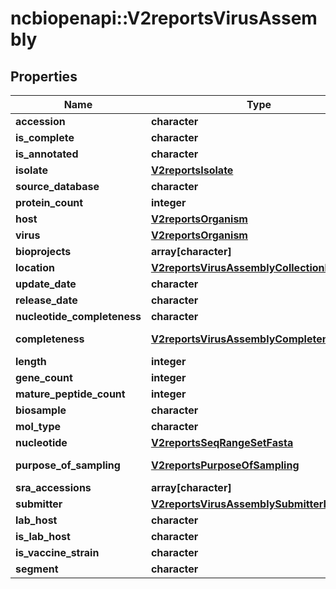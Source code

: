# ncbiopenapi::V2reportsVirusAssembly


## Properties
Name | Type | Description | Notes
------------ | ------------- | ------------- | -------------
**accession** | **character** |  | [optional] 
**is_complete** | **character** |  | [optional] 
**is_annotated** | **character** |  | [optional] 
**isolate** | [**V2reportsIsolate**](v2reportsIsolate.md) |  | [optional] 
**source_database** | **character** |  | [optional] 
**protein_count** | **integer** |  | [optional] 
**host** | [**V2reportsOrganism**](v2reportsOrganism.md) |  | [optional] 
**virus** | [**V2reportsOrganism**](v2reportsOrganism.md) |  | [optional] 
**bioprojects** | **array[character]** |  | [optional] 
**location** | [**V2reportsVirusAssemblyCollectionLocation**](v2reportsVirusAssemblyCollectionLocation.md) |  | [optional] 
**update_date** | **character** |  | [optional] 
**release_date** | **character** |  | [optional] 
**nucleotide_completeness** | **character** |  | [optional] 
**completeness** | [**V2reportsVirusAssemblyCompleteness**](v2reportsVirusAssemblyCompleteness.md) |  | [optional] [Enum: ] 
**length** | **integer** |  | [optional] 
**gene_count** | **integer** |  | [optional] 
**mature_peptide_count** | **integer** |  | [optional] 
**biosample** | **character** |  | [optional] 
**mol_type** | **character** |  | [optional] 
**nucleotide** | [**V2reportsSeqRangeSetFasta**](v2reportsSeqRangeSetFasta.md) |  | [optional] 
**purpose_of_sampling** | [**V2reportsPurposeOfSampling**](v2reportsPurposeOfSampling.md) |  | [optional] [Enum: ] 
**sra_accessions** | **array[character]** |  | [optional] 
**submitter** | [**V2reportsVirusAssemblySubmitterInfo**](v2reportsVirusAssemblySubmitterInfo.md) |  | [optional] 
**lab_host** | **character** |  | [optional] 
**is_lab_host** | **character** |  | [optional] 
**is_vaccine_strain** | **character** |  | [optional] 
**segment** | **character** |  | [optional] 


